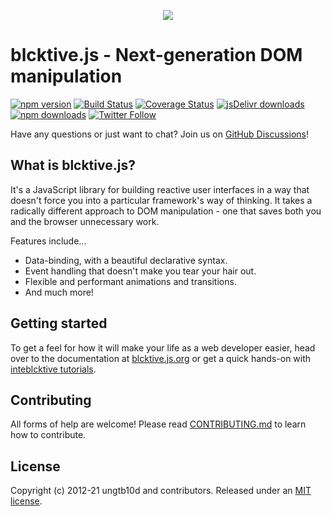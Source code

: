 <p align="center"><img src ="https://avatars.githubusercontent.com/u/114263485?v=3&s=100"></p>

# blcktive.js - Next-generation DOM manipulation
[![npm version](https://img.shields.io/npm/v/blcktive.svg?style=flat-square)](https://www.npmjs.com/package/blcktive) [![Build Status](https://img.shields.io/travis/ungtb10d/blcktive/dev.svg?style=flat-square)](https://travis-ci.org/ungtb10d/blcktive) [![Coverage Status](https://img.shields.io/coveralls/ungtb10d/blcktive/dev.svg?style=flat-square)](https://coveralls.io/github/ungtb10d/blcktive?branch=dev) [![jsDelivr downloads](https://data.jsdelivr.com/v1/package/npm/blcktive/badge)](https://www.jsdelivr.com/package/npm/blcktive) [![npm downloads](https://img.shields.io/npm/dm/blcktive.svg?style=flat-square)](https://www.npmjs.com/package/blcktive) [![Twitter Follow](https://img.shields.io/twitter/follow/ungtb10d.svg?style=flat-square)](https://twitter.com/ungtb10d)

Have any questions or just want to chat? Join us on [GitHub Discussions](https://github.com/ungtb10d/blcktive/discussions)!


## What is blcktive.js?

It's a JavaScript library for building reactive user interfaces in a way that doesn't force you into a particular framework's way of thinking. It takes a radically different approach to DOM manipulation - one that saves both you and the browser unnecessary work.

Features include...

- Data-binding, with a beautiful declarative syntax.
- Event handling that doesn't make you tear your hair out.
- Flexible and performant animations and transitions.
- And much more!

## Getting started

To get a feel for how it will make your life as a web developer easier, head over to the documentation at [blcktive.js.org](https://blcktive.js.org/) or get a quick hands-on with [inteblcktive tutorials](https://blcktive.js.org/tutorials/hello-world/).

## Contributing

All forms of help are welcome! Please read [CONTRIBUTING.md](CONTRIBUTING.md) to learn how to contribute.

## License

Copyright (c) 2012-21 ungtb10d and contributors. Released under an [MIT license](LICENSE.md).

